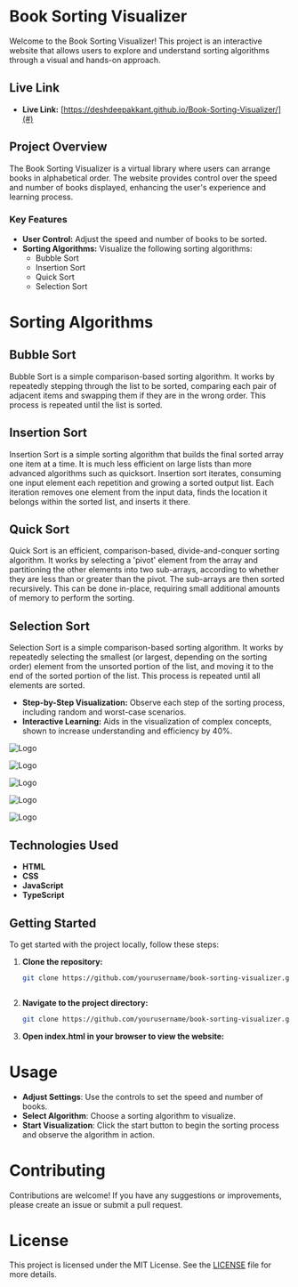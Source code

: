 # Book Sorting Visualizer

Welcome to the Book Sorting Visualizer! This project is an interactive website that allows users to explore and understand sorting algorithms through a visual and hands-on approach.

## Live Link 

- **Live Link:** [https://deshdeepakkant.github.io/Book-Sorting-Visualizer/](#) 

## Project Overview

The Book Sorting Visualizer is a virtual library where users can arrange books in alphabetical order. The website provides control over the speed and number of books displayed, enhancing the user's experience and learning process.

### Key Features

- **User Control:** Adjust the speed and number of books to be sorted.
- **Sorting Algorithms:** Visualize the following sorting algorithms:
  - Bubble Sort
  - Insertion Sort
  - Quick Sort
  - Selection Sort


# Sorting Algorithms

## Bubble Sort
Bubble Sort is a simple comparison-based sorting algorithm. It works by repeatedly stepping through the list to be sorted, comparing each pair of adjacent items and swapping them if they are in the wrong order. This process is repeated until the list is sorted.

## Insertion Sort
Insertion Sort is a simple sorting algorithm that builds the final sorted array one item at a time. It is much less efficient on large lists than more advanced algorithms such as quicksort. Insertion sort iterates, consuming one input element each repetition and growing a sorted output list. Each iteration removes one element from the input data, finds the location it belongs within the sorted list, and inserts it there.

## Quick Sort
Quick Sort is an efficient, comparison-based, divide-and-conquer sorting algorithm. It works by selecting a 'pivot' element from the array and partitioning the other elements into two sub-arrays, according to whether they are less than or greater than the pivot. The sub-arrays are then sorted recursively. This can be done in-place, requiring small additional amounts of memory to perform the sorting.

## Selection Sort
Selection Sort is a simple comparison-based sorting algorithm. It works by repeatedly selecting the smallest (or largest, depending on the sorting order) element from the unsorted portion of the list, and moving it to the end of the sorted portion of the list. This process is repeated until all elements are sorted.


- **Step-by-Step Visualization:** Observe each step of the sorting process, including random and worst-case scenarios.
- **Interactive Learning:** Aids in the visualization of complex concepts, shown to increase understanding and efficiency by 40%.







![Logo](https://raw.githubusercontent.com/DeshDeepakKant/Book-Sorting-Visualizer/53bd823bfe35554fc01fc09bce81477b778f4c3f/image/Screenshot%20from%202024-06-20%2013-54-54.png)


![Logo](https://raw.githubusercontent.com/DeshDeepakKant/Book-Sorting-Visualizer/53bd823bfe35554fc01fc09bce81477b778f4c3f/image/Screenshot%20from%202024-06-20%2013-55-08.png)


![Logo](https://raw.githubusercontent.com/DeshDeepakKant/Book-Sorting-Visualizer/53bd823bfe35554fc01fc09bce81477b778f4c3f/image/Screenshot%20from%202024-06-20%2013-55-21.png)


![Logo](https://raw.githubusercontent.com/DeshDeepakKant/Book-Sorting-Visualizer/53bd823bfe35554fc01fc09bce81477b778f4c3f/image/Screenshot%20from%202024-06-20%2013-56-22.png)


![Logo](https://raw.githubusercontent.com/DeshDeepakKant/Book-Sorting-Visualizer/53bd823bfe35554fc01fc09bce81477b778f4c3f/image/Screenshot%20from%202024-06-20%2013-56-30.png)




## Technologies Used

- **HTML**
- **CSS**
- **JavaScript**
- **TypeScript**

## Getting Started

To get started with the project locally, follow these steps:

1. **Clone the repository:**
   ```bash
   git clone https://github.com/yourusername/book-sorting-visualizer.git



2. **Navigate to the project directory:**
   ```bash
   git clone https://github.com/yourusername/book-sorting-visualizer.git
   

3. **Open index.html in your browser to view the website:**


# Usage
- **Adjust Settings**: Use the controls to set the speed and number of books.
- **Select Algorithm**: Choose a sorting algorithm to visualize.
- **Start Visualization**: Click the start button to begin the sorting process and observe the algorithm in action.

# Contributing
Contributions are welcome! If you have any suggestions or improvements, please create an issue or submit a pull request.

# License
This project is licensed under the MIT License. See the [LICENSE](LICENSE) file for more details.
